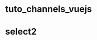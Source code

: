 # tuto_channels_vuejs
 
# select2

<!DOCTYPE html>
<html lang="en">
<head>
    <meta charset="UTF-8">
    <meta name="viewport" content="width=device-width, initial-scale=1.0">
    <title>Document</title>
    <script src="https://code.jquery.com/jquery-3.5.1.min.js"></script>
    <link href="https://cdnjs.cloudflare.com/ajax/libs/select2/4.1.0-beta.1/css/select2.min.css" rel="stylesheet">
    <script src="https://cdnjs.cloudflare.com/ajax/libs/select2/4.1.0-beta.1/js/select2.min.js"></script>
    <script>
        $(document).ready(function(){
            var sportlist = [
                "crickey","vollleyball","Rubby", "Tennis","Baseball"
            ];
            var isoCountries = [

                {
                    "name": "Afghanistan",
                    "code": "AF"
                },
                {
                    "name": "Åland Islands",
                    "code": "AX"
                },
                {
                    "name": "Albania",
                    "code": "AL"
                },
                {
                    "name": "Algeria",
                    "code": "DZ"
                },
                {
                    "name": "American Samoa",
                    "code": "AS"
                },
                {
                    "name": "AndorrA",
                    "code": "AD"
                },
                {
                    "name": "Angola",
                    "code": "AO"
                },
                {
                    "name": "Anguilla",
                    "code": "AI"
                },
                {
                    "name": "Antarctica",
                    "code": "AQ"
                },
                {
                    "name": "Antigua and Barbuda",
                    "code": "AG"
                },
                {
                    "name": "Argentina",
                    "code": "AR"
                },
                {
                    "name": "Armenia",
                    "code": "AM"
                },
                {
                    "name": "Aruba",
                    "code": "AW"
                },
                {
                    "name": "Australia",
                    "code": "AU"
                },
                {
                    "name": "Austria",
                    "code": "AT"
                },
                {
                    "name": "Azerbaijan",
                    "code": "AZ"
                },
                {
                    "name": "Bahamas",
                    "code": "BS"
                },
                {
                    "name": "Bahrain",
                    "code": "BH"
                },
                {
                    "name": "Bangladesh",
                    "code": "BD"
                },
                {
                    "name": "Barbados",
                    "code": "BB"
                },
                {
                    "name": "Belarus",
                    "code": "BY"
                },
                {
                    "name": "Belgium",
                    "code": "BE"
                },
                {
                    "name": "Belize",
                    "code": "BZ"
                },
                {
                    "name": "Benin",
                    "code": "BJ"
                },
                {
                    "name": "Bermuda",
                    "code": "BM"
                },
                {
                    "name": "Bhutan",
                    "code": "BT"
                },
                {
                    "name": "Bolivia",
                    "code": "BO"
                },
                {
                    "name": "Bosnia and Herzegovina",
                    "code": "BA"
                },
                {
                    "name": "Botswana",
                    "code": "BW"
                },
                {
                    "name": "Bouvet Island",
                    "code": "BV"
                },
                {
                    "name": "Brazil",
                    "code": "BR"
                },
                {
                    "name": "British Indian Ocean Territory",
                    "code": "IO"
                },
                {
                    "name": "Brunei Darussalam",
                    "code": "BN"
                },
                {
                    "name": "Bulgaria",
                    "code": "BG"
                },
                {
                    "name": "Burkina Faso",
                    "code": "BF"
                },
                {
                    "name": "Burundi",
                    "code": "BI"
                },
                {
                    "name": "Cambodia",
                    "code": "KH"
                },
                {
                    "name": "Cameroon",
                    "code": "CM"
                },
                {
                    "name": "Canada",
                    "code": "CA"
                },
                {
                    "name": "Cape Verde",
                    "code": "CV"
                },
                {
                    "name": "Cayman Islands",
                    "code": "KY"
                },
                {
                    "name": "Central African Republic",
                    "code": "CF"
                },
                {
                    "name": "Chad",
                    "code": "TD"
                },
                {
                    "name": "Chile",
                    "code": "CL"
                },
                {
                    "name": "China",
                    "code": "CN"
                },
                {
                    "name": "Christmas Island",
                    "code": "CX"
                },
                {
                    "name": "Cocos (Keeling) Islands",
                    "code": "CC"
                },
                {
                    "name": "Colombia",
                    "code": "CO"
                },
                {
                    "name": "Comoros",
                    "code": "KM"
                },
                {
                    "name": "Congo",
                    "code": "CG"
                },
                {
                    "name": "Congo, The Democratic Republic of the",
                    "code": "CD"
                },
                {
                    "name": "Cook Islands",
                    "code": "CK"
                },
                {
                    "name": "Costa Rica",
                    "code": "CR"
                },
                {
                    "name": "Cote D\"Ivoire",
                    "code": "CI"
                },
                {
                    "name": "Croatia",
                    "code": "HR"
                },
                {
                    "name": "Cuba",
                    "code": "CU"
                },
                {
                    "name": "Cyprus",
                    "code": "CY"
                },
                {
                    "name": "Czech Republic",
                    "code": "CZ"
                },
                {
                    "name": "Denmark",
                    "code": "DK"
                },
                {
                    "name": "Djibouti",
                    "code": "DJ"
                },
                {
                    "name": "Dominica",
                    "code": "DM"
                },
                {
                    "name": "Dominican Republic",
                    "code": "DO"
                },
                {
                    "name": "Ecuador",
                    "code": "EC"
                },
                {
                    "name": "Egypt",
                    "code": "EG"
                },
                {
                    "name": "El Salvador",
                    "code": "SV"
                },
                {
                    "name": "Equatorial Guinea",
                    "code": "GQ"
                },
                {
                    "name": "Eritrea",
                    "code": "ER"
                },
                {
                    "name": "Estonia",
                    "code": "EE"
                },
                {
                    "name": "Ethiopia",
                    "code": "ET"
                },
                {
                    "name": "Falkland Islands (Malvinas)",
                    "code": "FK"
                },
                {
                    "name": "Faroe Islands",
                    "code": "FO"
                },
                {
                    "name": "Fiji",
                    "code": "FJ"
                },
                {
                    "name": "Finland",
                    "code": "FI"
                },
                {
                    "name": "France",
                    "code": "FR"
                },
                {
                    "name": "French Guiana",
                    "code": "GF"
                },
                {
                    "name": "French Polynesia",
                    "code": "PF"
                },
                {
                    "name": "French Southern Territories",
                    "code": "TF"
                },
                {
                    "name": "Gabon",
                    "code": "GA"
                },
                {
                    "name": "Gambia",
                    "code": "GM"
                },
                {
                    "name": "Georgia",
                    "code": "GE"
                },
                {
                    "name": "Germany",
                    "code": "DE"
                },
                {
                    "name": "Ghana",
                    "code": "GH"
                },
                {
                    "name": "Gibraltar",
                    "code": "GI"
                },
                {
                    "name": "Greece",
                    "code": "GR"
                },
                {
                    "name": "Greenland",
                    "code": "GL"
                },
                {
                    "name": "Grenada",
                    "code": "GD"
                },
                {
                    "name": "Guadeloupe",
                    "code": "GP"
                },
                {
                    "name": "Guam",
                    "code": "GU"
                },
                {
                    "name": "Guatemala",
                    "code": "GT"
                },
                {
                    "name": "Guernsey",
                    "code": "GG"
                },
                {
                    "name": "Guinea",
                    "code": "GN"
                },
                {
                    "name": "Guinea-Bissau",
                    "code": "GW"
                },
                {
                    "name": "Guyana",
                    "code": "GY"
                },
                {
                    "name": "Haiti",
                    "code": "HT"
                },
                {
                    "name": "Heard Island and Mcdonald Islands",
                    "code": "HM"
                },
                {
                    "name": "Holy See (Vatican City State)",
                    "code": "VA"
                },
                {
                    "name": "Honduras",
                    "code": "HN"
                },
                {
                    "name": "Hong Kong",
                    "code": "HK"
                },
                {
                    "name": "Hungary",
                    "code": "HU"
                },
                {
                    "name": "Iceland",
                    "code": "IS"
                },
                {
                    "name": "India",
                    "code": "IN"
                },
                {
                    "name": "Indonesia",
                    "code": "ID"
                },
                {
                    "name": "Iran, Islamic Republic Of",
                    "code": "IR"
                },
                {
                    "name": "Iraq",
                    "code": "IQ"
                },
                {
                    "name": "Ireland",
                    "code": "IE"
                },
                {
                    "name": "Isle of Man",
                    "code": "IM"
                },
                {
                    "name": "Israel",
                    "code": "IL"
                },
                {
                    "name": "Italy",
                    "code": "IT"
                },
                {
                    "name": "Jamaica",
                    "code": "JM"
                },
                {
                    "name": "Japan",
                    "code": "JP"
                },
                {
                    "name": "Jersey",
                    "code": "JE"
                },
                {
                    "name": "Jordan",
                    "code": "JO"
                },
                {
                    "name": "Kazakhstan",
                    "code": "KZ"
                },
                {
                    "name": "Kenya",
                    "code": "KE"
                },
                {
                    "name": "Kiribati",
                    "code": "KI"
                },
                {
                    "name": "Korea, Democratic People\"S Republic of",
                    "code": "KP"
                },
                {
                    "name": "Korea, Republic of",
                    "code": "KR"
                },
                {
                    "name": "Kuwait",
                    "code": "KW"
                },
                {
                    "name": "Kyrgyzstan",
                    "code": "KG"
                },
                {
                    "name": "Lao People\"S Democratic Republic",
                    "code": "LA"
                },
                {
                    "name": "Latvia",
                    "code": "LV"
                },
                {
                    "name": "Lebanon",
                    "code": "LB"
                },
                {
                    "name": "Lesotho",
                    "code": "LS"
                },
                {
                    "name": "Liberia",
                    "code": "LR"
                },
                {
                    "name": "Libyan Arab Jamahiriya",
                    "code": "LY"
                },
                {
                    "name": "Liechtenstein",
                    "code": "LI"
                },
                {
                    "name": "Lithuania",
                    "code": "LT"
                },
                {
                    "name": "Luxembourg",
                    "code": "LU"
                },
                {
                    "name": "Macao",
                    "code": "MO"
                },
                {
                    "name": "Macedonia, The Former Yugoslav Republic of",
                    "code": "MK"
                },
                {
                    "name": "Madagascar",
                    "code": "MG"
                },
                {
                    "name": "Malawi",
                    "code": "MW"
                },
                {
                    "name": "Malaysia",
                    "code": "MY"
                },
                {
                    "name": "Maldives",
                    "code": "MV"
                },
                {
                    "name": "Mali",
                    "code": "ML"
                },
                {
                    "name": "Malta",
                    "code": "MT"
                },
                {
                    "name": "Marshall Islands",
                    "code": "MH"
                },
                {
                    "name": "Martinique",
                    "code": "MQ"
                },
                {
                    "name": "Mauritania",
                    "code": "MR"
                },
                {
                    "name": "Mauritius",
                    "code": "MU"
                },
                {
                    "name": "Mayotte",
                    "code": "YT"
                },
                {
                    "name": "Mexico",
                    "code": "MX"
                },
                {
                    "name": "Micronesia, Federated States of",
                    "code": "FM"
                },
                {
                    "name": "Moldova, Republic of",
                    "code": "MD"
                },
                {
                    "name": "Monaco",
                    "code": "MC"
                },
                {
                    "name": "Mongolia",
                    "code": "MN"
                },
                {
                    "name": "Montserrat",
                    "code": "MS"
                },
                {
                    "name": "Morocco",
                    "code": "MA"
                },
                {
                    "name": "Mozambique",
                    "code": "MZ"
                },
                {
                    "name": "Myanmar",
                    "code": "MM"
                },
                {
                    "name": "Namibia",
                    "code": "NA"
                },
                {
                    "name": "Nauru",
                    "code": "NR"
                },
                {
                    "name": "Nepal",
                    "code": "NP"
                },
                {
                    "name": "Netherlands",
                    "code": "NL"
                },
                {
                    "name": "Netherlands Antilles",
                    "code": "AN"
                },
                {
                    "name": "New Caledonia",
                    "code": "NC"
                },
                {
                    "name": "New Zealand",
                    "code": "NZ"
                },
                {
                    "name": "Nicaragua",
                    "code": "NI"
                },
                {
                    "name": "Niger",
                    "code": "NE"
                },
                {
                    "name": "Nigeria",
                    "code": "NG"
                },
                {
                    "name": "Niue",
                    "code": "NU"
                },
                {
                    "name": "Norfolk Island",
                    "code": "NF"
                },
                {
                    "name": "Northern Mariana Islands",
                    "code": "MP"
                },
                {
                    "name": "Norway",
                    "code": "NO"
                },
                {
                    "name": "Oman",
                    "code": "OM"
                },
                {
                    "name": "Pakistan",
                    "code": "PK"
                },
                {
                    "name": "Palau",
                    "code": "PW"
                },
                {
                    "name": "Palestinian Territory, Occupied",
                    "code": "PS"
                },
                {
                    "name": "Panama",
                    "code": "PA"
                },
                {
                    "name": "Papua New Guinea",
                    "code": "PG"
                },
                {
                    "name": "Paraguay",
                    "code": "PY"
                },
                {
                    "name": "Peru",
                    "code": "PE"
                },
                {
                    "name": "Philippines",
                    "code": "PH"
                },
                {
                    "name": "Pitcairn",
                    "code": "PN"
                },
                {
                    "name": "Poland",
                    "code": "PL"
                },
                {
                    "name": "Portugal",
                    "code": "PT"
                },
                {
                    "name": "Puerto Rico",
                    "code": "PR"
                },
                {
                    "name": "Qatar",
                    "code": "QA"
                },
                {
                    "name": "Reunion",
                    "code": "RE"
                },
                {
                    "name": "Romania",
                    "code": "RO"
                },
                {
                    "name": "Russian Federation",
                    "code": "RU"
                },
                {
                    "name": "RWANDA",
                    "code": "RW"
                },
                {
                    "name": "Saint Helena",
                    "code": "SH"
                },
                {
                    "name": "Saint Kitts and Nevis",
                    "code": "KN"
                },
                {
                    "name": "Saint Lucia",
                    "code": "LC"
                },
                {
                    "name": "Saint Pierre and Miquelon",
                    "code": "PM"
                },
                {
                    "name": "Saint Vincent and the Grenadines",
                    "code": "VC"
                },
                {
                    "name": "Samoa",
                    "code": "WS"
                },
                {
                    "name": "San Marino",
                    "code": "SM"
                },
                {
                    "name": "Sao Tome and Principe",
                    "code": "ST"
                },
                {
                    "name": "Saudi Arabia",
                    "code": "SA"
                },
                {
                    "name": "Senegal",
                    "code": "SN"
                },
                {
                    "name": "Serbia and Montenegro",
                    "code": "CS"
                },
                {
                    "name": "Seychelles",
                    "code": "SC"
                },
                {
                    "name": "Sierra Leone",
                    "code": "SL"
                },
                {
                    "name": "Singapore",
                    "code": "SG"
                },
                {
                    "name": "Slovakia",
                    "code": "SK"
                },
                {
                    "name": "Slovenia",
                    "code": "SI"
                },
                {
                    "name": "Solomon Islands",
                    "code": "SB"
                },
                {
                    "name": "Somalia",
                    "code": "SO"
                },
                {
                    "name": "South Africa",
                    "code": "ZA"
                },
                {
                    "name": "South Georgia and the South Sandwich Islands",
                    "code": "GS"
                },
                {
                    "name": "Spain",
                    "code": "ES"
                },
                {
                    "name": "Sri Lanka",
                    "code": "LK"
                },
                {
                    "name": "Sudan",
                    "code": "SD"
                },
                {
                    "name": "Suriname",
                    "code": "SR"
                },
                {
                    "name": "Svalbard and Jan Mayen",
                    "code": "SJ"
                },
                {
                    "name": "Swaziland",
                    "code": "SZ"
                },
                {
                    "name": "Sweden",
                    "code": "SE"
                },
                {
                    "name": "Switzerland",
                    "code": "CH"
                },
                {
                    "name": "Syrian Arab Republic",
                    "code": "SY"
                },
                {
                    "name": "Taiwan, Province of China",
                    "code": "TW"
                },
                {
                    "name": "Tajikistan",
                    "code": "TJ"
                },
                {
                    "name": "Tanzania, United Republic of",
                    "code": "TZ"
                },
                {
                    "name": "Thailand",
                    "code": "TH"
                },
                {
                    "name": "Timor-Leste",
                    "code": "TL"
                },
                {
                    "name": "Togo",
                    "code": "TG"
                },
                {
                    "name": "Tokelau",
                    "code": "TK"
                },
                {
                    "name": "Tonga",
                    "code": "TO"
                },
                {
                    "name": "Trinidad and Tobago",
                    "code": "TT"
                },
                {
                    "name": "Tunisia",
                    "code": "TN"
                },
                {
                    "name": "Turkey",
                    "code": "TR"
                },
                {
                    "name": "Turkmenistan",
                    "code": "TM"
                },
                {
                    "name": "Turks and Caicos Islands",
                    "code": "TC"
                },
                {
                    "name": "Tuvalu",
                    "code": "TV"
                },
                {
                    "name": "Uganda",
                    "code": "UG"
                },
                {
                    "name": "Ukraine",
                    "code": "UA"
                },
                {
                    "name": "United Arab Emirates",
                    "code": "AE"
                },
                {
                    "name": "United Kingdom",
                    "code": "GB"
                },
                {
                    "name": "United States",
                    "code": "US"
                },
                {
                    "name": "United States Minor Outlying Islands",
                    "code": "UM"
                },
                {
                    "name": "Uruguay",
                    "code": "UY"
                },
                {
                    "name": "Uzbekistan",
                    "code": "UZ"
                },
                {
                    "name": "Vanuatu",
                    "code": "VU"
                },
                {
                    "name": "Venezuela",
                    "code": "VE"
                },
                {
                    "name": "Viet Nam",
                    "code": "VN"
                },
                {
                    "name": "Virgin Islands, British",
                    "code": "VG"
                },
                {
                    "name": "Virgin Islands, U.S.",
                    "code": "VI"
                },
                {
                    "name": "Wallis and Futuna",
                    "code": "WF"
                },
                {
                    "name": "Western Sahara",
                    "code": "EH"
                },
                {
                    "name": "Yemen",
                    "code": "YE"
                },
                {
                    "name": "Zambia",
                    "code": "ZM"
                },
                {
                    "name": "Zimbabwe",
                    "code": "ZW"
                }
            ];

            $("#country").select2({
                data:isoCountries
            });

            $("[name='country']").select2({
            placeholder: "Select a country",
            data: isoCountries
        });
        console.log(isoCountries[0].code)
        })
    </script>
</head>
<body>
    <div id="apps">
        <h1> Select 2 ${selected}</h1>
        <hr>
        <select v-model='selected' id="country">
            <option value="" selected hidden disabled>-- Select Country --</option>
            <option @click='choix(CI)' v-for='pay in pays' v-bind:value="pay.code">${pay.name}</option>
        </select>
        <span>Sélectionné : ${selected}</span><br><br>
        
        
        <select v-model="selected">
            <option v-for="option in options" v-bind:value="option.value">
              ${ option.text }
            </option>
          </select>
          <span>Sélectionné : ${ selected }</span>
    </div>
<!-- 
    <select name="countryCode" id="">
        <option data-countryCode="GB" value="44" Selected>UK (+44)</option>
        <option data-countryCode="US" value="1">USA (+1)</option>
        <optgroup label="Other countries">
            <option data-countryCode="DZ" value="213">Algeria (+213)</option>
            <option data-countryCode="AD" value="376">Andorra (+376)</option>
            <option data-countryCode="AO" value="244">Angola (+244)</option>
            <option data-countryCode="AI" value="1264">Anguilla (+1264)</option>
            <option data-countryCode="AG" value="1268">Antigua &amp; Barbuda (+1268)</option>
            <option data-countryCode="AR" value="54">Argentina (+54)</option>
            <option data-countryCode="AM" value="374">Armenia (+374)</option>
            <option data-countryCode="AW" value="297">Aruba (+297)</option>
            <option data-countryCode="AU" value="61">Australia (+61)</option>
            <option data-countryCode="AT" value="43">Austria (+43)</option>
            <option data-countryCode="AZ" value="994">Azerbaijan (+994)</option>
            <option data-countryCode="BS" value="1242">Bahamas (+1242)</option>
            <option data-countryCode="BH" value="973">Bahrain (+973)</option>
            <option data-countryCode="BD" value="880">Bangladesh (+880)</option>
            <option data-countryCode="BB" value="1246">Barbados (+1246)</option>
            <option data-countryCode="BY" value="375">Belarus (+375)</option>
            <option data-countryCode="BE" value="32">Belgium (+32)</option>
            <option data-countryCode="BZ" value="501">Belize (+501)</option>
            <option data-countryCode="BJ" value="229">Benin (+229)</option>
            <option data-countryCode="BM" value="1441">Bermuda (+1441)</option>
            <option data-countryCode="BT" value="975">Bhutan (+975)</option>
            <option data-countryCode="BO" value="591">Bolivia (+591)</option>
            <option data-countryCode="BA" value="387">Bosnia Herzegovina (+387)</option>
            <option data-countryCode="BW" value="267">Botswana (+267)</option>
            <option data-countryCode="BR" value="55">Brazil (+55)</option>
            <option data-countryCode="BN" value="673">Brunei (+673)</option>
            <option data-countryCode="BG" value="359">Bulgaria (+359)</option>
            <option data-countryCode="BF" value="226">Burkina Faso (+226)</option>
            <option data-countryCode="BI" value="257">Burundi (+257)</option>
            <option data-countryCode="KH" value="855">Cambodia (+855)</option>
            <option data-countryCode="CM" value="237">Cameroon (+237)</option>
            <option data-countryCode="CA" value="1">Canada (+1)</option>
            <option data-countryCode="CV" value="238">Cape Verde Islands (+238)</option>
            <option data-countryCode="KY" value="1345">Cayman Islands (+1345)</option>
            <option data-countryCode="CF" value="236">Central African Republic (+236)</option>
            <option data-countryCode="CL" value="56">Chile (+56)</option>
            <option data-countryCode="CN" value="86">China (+86)</option>
            <option data-countryCode="CO" value="57">Colombia (+57)</option>
            <option data-countryCode="KM" value="269">Comoros (+269)</option>
            <option data-countryCode="CG" value="242">Congo (+242)</option>
            <option data-countryCode="CK" value="682">Cook Islands (+682)</option>
            <option data-countryCode="CR" value="506">Costa Rica (+506)</option>
            <option data-countryCode="HR" value="385">Croatia (+385)</option>
            <option data-countryCode="CU" value="53">Cuba (+53)</option>
            <option data-countryCode="CY" value="90392">Cyprus North (+90392)</option>
            <option data-countryCode="CY" value="357">Cyprus South (+357)</option>
            <option data-countryCode="CZ" value="42">Czech Republic (+42)</option>
            <option data-countryCode="DK" value="45">Denmark (+45)</option>
            <option data-countryCode="DJ" value="253">Djibouti (+253)</option>
            <option data-countryCode="DM" value="1809">Dominica (+1809)</option>
            <option data-countryCode="DO" value="1809">Dominican Republic (+1809)</option>
            <option data-countryCode="EC" value="593">Ecuador (+593)</option>
            <option data-countryCode="EG" value="20">Egypt (+20)</option>
            <option data-countryCode="SV" value="503">El Salvador (+503)</option>
            <option data-countryCode="GQ" value="240">Equatorial Guinea (+240)</option>
            <option data-countryCode="ER" value="291">Eritrea (+291)</option>
            <option data-countryCode="EE" value="372">Estonia (+372)</option>
            <option data-countryCode="ET" value="251">Ethiopia (+251)</option>
            <option data-countryCode="FK" value="500">Falkland Islands (+500)</option>
            <option data-countryCode="FO" value="298">Faroe Islands (+298)</option>
            <option data-countryCode="FJ" value="679">Fiji (+679)</option>
            <option data-countryCode="FI" value="358">Finland (+358)</option>
            <option data-countryCode="FR" value="33">France (+33)</option>
            <option data-countryCode="GF" value="594">French Guiana (+594)</option>
            <option data-countryCode="PF" value="689">French Polynesia (+689)</option>
            <option data-countryCode="GA" value="241">Gabon (+241)</option>
            <option data-countryCode="GM" value="220">Gambia (+220)</option>
            <option data-countryCode="GE" value="7880">Georgia (+7880)</option>
            <option data-countryCode="DE" value="49">Germany (+49)</option>
            <option data-countryCode="GH" value="233">Ghana (+233)</option>
            <option data-countryCode="GI" value="350">Gibraltar (+350)</option>
            <option data-countryCode="GR" value="30">Greece (+30)</option>
            <option data-countryCode="GL" value="299">Greenland (+299)</option>
            <option data-countryCode="GD" value="1473">Grenada (+1473)</option>
            <option data-countryCode="GP" value="590">Guadeloupe (+590)</option>
            <option data-countryCode="GU" value="671">Guam (+671)</option>
            <option data-countryCode="GT" value="502">Guatemala (+502)</option>
            <option data-countryCode="GN" value="224">Guinea (+224)</option>
            <option data-countryCode="GW" value="245">Guinea - Bissau (+245)</option>
            <option data-countryCode="GY" value="592">Guyana (+592)</option>
            <option data-countryCode="HT" value="509">Haiti (+509)</option>
            <option data-countryCode="HN" value="504">Honduras (+504)</option>
            <option data-countryCode="HK" value="852">Hong Kong (+852)</option>
            <option data-countryCode="HU" value="36">Hungary (+36)</option>
            <option data-countryCode="IS" value="354">Iceland (+354)</option>
            <option data-countryCode="IN" value="91">India (+91)</option>
            <option data-countryCode="ID" value="62">Indonesia (+62)</option>
            <option data-countryCode="IR" value="98">Iran (+98)</option>
            <option data-countryCode="IQ" value="964">Iraq (+964)</option>
            <option data-countryCode="IE" value="353">Ireland (+353)</option>
            <option data-countryCode="IL" value="972">Israel (+972)</option>
            <option data-countryCode="IT" value="39">Italy (+39)</option>
            <option data-countryCode="JM" value="1876">Jamaica (+1876)</option>
            <option data-countryCode="JP" value="81">Japan (+81)</option>
            <option data-countryCode="JO" value="962">Jordan (+962)</option>
            <option data-countryCode="KZ" value="7">Kazakhstan (+7)</option>
            <option data-countryCode="KE" value="254">Kenya (+254)</option>
            <option data-countryCode="KI" value="686">Kiribati (+686)</option>
            <option data-countryCode="KP" value="850">Korea North (+850)</option>
            <option data-countryCode="KR" value="82">Korea South (+82)</option>
            <option data-countryCode="KW" value="965">Kuwait (+965)</option>
            <option data-countryCode="KG" value="996">Kyrgyzstan (+996)</option>
            <option data-countryCode="LA" value="856">Laos (+856)</option>
            <option data-countryCode="LV" value="371">Latvia (+371)</option>
            <option data-countryCode="LB" value="961">Lebanon (+961)</option>
            <option data-countryCode="LS" value="266">Lesotho (+266)</option>
            <option data-countryCode="LR" value="231">Liberia (+231)</option>
            <option data-countryCode="LY" value="218">Libya (+218)</option>
            <option data-countryCode="LI" value="417">Liechtenstein (+417)</option>
            <option data-countryCode="LT" value="370">Lithuania (+370)</option>
            <option data-countryCode="LU" value="352">Luxembourg (+352)</option>
            <option data-countryCode="MO" value="853">Macao (+853)</option>
            <option data-countryCode="MK" value="389">Macedonia (+389)</option>
            <option data-countryCode="MG" value="261">Madagascar (+261)</option>
            <option data-countryCode="MW" value="265">Malawi (+265)</option>
            <option data-countryCode="MY" value="60">Malaysia (+60)</option>
            <option data-countryCode="MV" value="960">Maldives (+960)</option>
            <option data-countryCode="ML" value="223">Mali (+223)</option>
            <option data-countryCode="MT" value="356">Malta (+356)</option>
            <option data-countryCode="MH" value="692">Marshall Islands (+692)</option>
            <option data-countryCode="MQ" value="596">Martinique (+596)</option>
            <option data-countryCode="MR" value="222">Mauritania (+222)</option>
            <option data-countryCode="YT" value="269">Mayotte (+269)</option>
            <option data-countryCode="MX" value="52">Mexico (+52)</option>
            <option data-countryCode="FM" value="691">Micronesia (+691)</option>
            <option data-countryCode="MD" value="373">Moldova (+373)</option>
            <option data-countryCode="MC" value="377">Monaco (+377)</option>
            <option data-countryCode="MN" value="976">Mongolia (+976)</option>
            <option data-countryCode="MS" value="1664">Montserrat (+1664)</option>
            <option data-countryCode="MA" value="212">Morocco (+212)</option>
            <option data-countryCode="MZ" value="258">Mozambique (+258)</option>
            <option data-countryCode="MN" value="95">Myanmar (+95)</option>
            <option data-countryCode="NA" value="264">Namibia (+264)</option>
            <option data-countryCode="NR" value="674">Nauru (+674)</option>
            <option data-countryCode="NP" value="977">Nepal (+977)</option>
            <option data-countryCode="NL" value="31">Netherlands (+31)</option>
            <option data-countryCode="NC" value="687">New Caledonia (+687)</option>
            <option data-countryCode="NZ" value="64">New Zealand (+64)</option>
            <option data-countryCode="NI" value="505">Nicaragua (+505)</option>
            <option data-countryCode="NE" value="227">Niger (+227)</option>
            <option data-countryCode="NG" value="234">Nigeria (+234)</option>
            <option data-countryCode="NU" value="683">Niue (+683)</option>
            <option data-countryCode="NF" value="672">Norfolk Islands (+672)</option>
            <option data-countryCode="NP" value="670">Northern Marianas (+670)</option>
            <option data-countryCode="NO" value="47">Norway (+47)</option>
            <option data-countryCode="OM" value="968">Oman (+968)</option>
            <option data-countryCode="PW" value="680">Palau (+680)</option>
            <option data-countryCode="PA" value="507">Panama (+507)</option>
            <option data-countryCode="PG" value="675">Papua New Guinea (+675)</option>
            <option data-countryCode="PY" value="595">Paraguay (+595)</option>
            <option data-countryCode="PE" value="51">Peru (+51)</option>
            <option data-countryCode="PH" value="63">Philippines (+63)</option>
            <option data-countryCode="PL" value="48">Poland (+48)</option>
            <option data-countryCode="PT" value="351">Portugal (+351)</option>
            <option data-countryCode="PR" value="1787">Puerto Rico (+1787)</option>
            <option data-countryCode="QA" value="974">Qatar (+974)</option>
            <option data-countryCode="RE" value="262">Reunion (+262)</option>
            <option data-countryCode="RO" value="40">Romania (+40)</option>
            <option data-countryCode="RU" value="7">Russia (+7)</option>
            <option data-countryCode="RW" value="250">Rwanda (+250)</option>
            <option data-countryCode="SM" value="378">San Marino (+378)</option>
            <option data-countryCode="ST" value="239">Sao Tome &amp; Principe (+239)</option>
            <option data-countryCode="SA" value="966">Saudi Arabia (+966)</option>
            <option data-countryCode="SN" value="221">Senegal (+221)</option>
            <option data-countryCode="CS" value="381">Serbia (+381)</option>
            <option data-countryCode="SC" value="248">Seychelles (+248)</option>
            <option data-countryCode="SL" value="232">Sierra Leone (+232)</option>
            <option data-countryCode="SG" value="65">Singapore (+65)</option>
            <option data-countryCode="SK" value="421">Slovak Republic (+421)</option>
            <option data-countryCode="SI" value="386">Slovenia (+386)</option>
            <option data-countryCode="SB" value="677">Solomon Islands (+677)</option>
            <option data-countryCode="SO" value="252">Somalia (+252)</option>
            <option data-countryCode="ZA" value="27">South Africa (+27)</option>
            <option data-countryCode="ES" value="34">Spain (+34)</option>
            <option data-countryCode="LK" value="94">Sri Lanka (+94)</option>
            <option data-countryCode="SH" value="290">St. Helena (+290)</option>
            <option data-countryCode="KN" value="1869">St. Kitts (+1869)</option>
            <option data-countryCode="SC" value="1758">St. Lucia (+1758)</option>
            <option data-countryCode="SD" value="249">Sudan (+249)</option>
            <option data-countryCode="SR" value="597">Suriname (+597)</option>
            <option data-countryCode="SZ" value="268">Swaziland (+268)</option>
            <option data-countryCode="SE" value="46">Sweden (+46)</option>
            <option data-countryCode="CH" value="41">Switzerland (+41)</option>
            <option data-countryCode="SI" value="963">Syria (+963)</option>
            <option data-countryCode="TW" value="886">Taiwan (+886)</option>
            <option data-countryCode="TJ" value="7">Tajikstan (+7)</option>
            <option data-countryCode="TH" value="66">Thailand (+66)</option>
            <option data-countryCode="TG" value="228">Togo (+228)</option>
            <option data-countryCode="TO" value="676">Tonga (+676)</option>
            <option data-countryCode="TT" value="1868">Trinidad &amp; Tobago (+1868)</option>
            <option data-countryCode="TN" value="216">Tunisia (+216)</option>
            <option data-countryCode="TR" value="90">Turkey (+90)</option>
            <option data-countryCode="TM" value="7">Turkmenistan (+7)</option>
            <option data-countryCode="TM" value="993">Turkmenistan (+993)</option>
            <option data-countryCode="TC" value="1649">Turks &amp; Caicos Islands (+1649)</option>
            <option data-countryCode="TV" value="688">Tuvalu (+688)</option>
            <option data-countryCode="UG" value="256">Uganda (+256)</option>
            <!-- <option data-countryCode="GB" value="44">UK (+44)</option> -->
            <!-- <option data-countryCode="UA" value="380">Ukraine (+380)</option>
            <option data-countryCode="AE" value="971">United Arab Emirates (+971)</option>
            <option data-countryCode="UY" value="598">Uruguay (+598)</option> -->
            <!-- <option data-countryCode="US" value="1">USA (+1)</option> -->
            <!-- <option data-countryCode="UZ" value="7">Uzbekistan (+7)</option>
            <option data-countryCode="VU" value="678">Vanuatu (+678)</option>
            <option data-countryCode="VA" value="379">Vatican City (+379)</option>
            <option data-countryCode="VE" value="58">Venezuela (+58)</option>
            <option data-countryCode="VN" value="84">Vietnam (+84)</option>
            <option data-countryCode="VG" value="84">Virgin Islands - British (+1284)</option>
            <option data-countryCode="VI" value="84">Virgin Islands - US (+1340)</option>
            <option data-countryCode="WF" value="681">Wallis &amp; Futuna (+681)</option>
            <option data-countryCode="YE" value="969">Yemen (North)(+969)</option>
            <option data-countryCode="YE" value="967">Yemen (South)(+967)</option>
            <option data-countryCode="ZM" value="260">Zambia (+260)</option>
            <option data-countryCode="ZW" value="263">Zimbabwe (+263)</option>
        </optgroup>
    </select> --> 

    <!-- <img src="https://www.countryflags.io/ci/flat/64.png">

    <img src="https://www.countryflags.io/:country_code/:style/:size.png">

    <img src="https://www.countryflags.io/be/flat/64.png"> -->


    <script src="https://cdnjs.cloudflare.com/ajax/libs/vue/2.5.17/vue.min.js"></script>
    <script src="https://cdn.jsdelivr.net/npm/reconnecting-websocket@4.1.10/dist/reconnecting-websocket-cjs.min.js"></script>
    <script src="https://cdn.jsdelivr.net/npm/vue-websocket@0.2.3/dist/vue-websocket.min.js"></script>

    
    <script >
        const app = new Vue({
            el: "#apps",
            data: {
                selected:'A',
                paysA: 'CI',
                pays: [

                    {
                        "name": "Cote D\"Ivoire",
                        "code": "CI"
                    },

                    {
                        "name": "Afghanistan",
                        "code": "AF"
                    },
                    {
                        "name": "Åland Islands",
                        "code": "AX"
                    },
                    {
                        "name": "Albania",
                        "code": "AL"
                    },
                    {
                        "name": "Algeria",
                        "code": "DZ"
                    },
                    {
                        "name": "American Samoa",
                        "code": "AS"
                    },
                    {
                        "name": "AndorrA",
                        "code": "AD"
                    },
                    {
                        "name": "Angola",
                        "code": "AO"
                    },
                    {
                        "name": "Anguilla",
                        "code": "AI"
                    },
                    {
                        "name": "Antarctica",
                        "code": "AQ"
                    },
                    {
                        "name": "Antigua and Barbuda",
                        "code": "AG"
                    },
                    {
                        "name": "Argentina",
                        "code": "AR"
                    },
                    {
                        "name": "Armenia",
                        "code": "AM"
                    },
                    {
                        "name": "Aruba",
                        "code": "AW"
                    },
                    {
                        "name": "Australia",
                        "code": "AU"
                    },
                    {
                        "name": "Austria",
                        "code": "AT"
                    },
                    {
                        "name": "Azerbaijan",
                        "code": "AZ"
                    },
                    {
                        "name": "Bahamas",
                        "code": "BS"
                    },
                    {
                        "name": "Bahrain",
                        "code": "BH"
                    },
                    {
                        "name": "Bangladesh",
                        "code": "BD"
                    },
                    {
                        "name": "Barbados",
                        "code": "BB"
                    },
                    {
                        "name": "Belarus",
                        "code": "BY"
                    },
                    {
                        "name": "Belgium",
                        "code": "BE"
                    },
                    {
                        "name": "Belize",
                        "code": "BZ"
                    },
                    {
                        "name": "Benin",
                        "code": "BJ"
                    },
                    {
                        "name": "Bermuda",
                        "code": "BM"
                    },
                    {
                        "name": "Bhutan",
                        "code": "BT"
                    },
                    {
                        "name": "Bolivia",
                        "code": "BO"
                    },
                    {
                        "name": "Bosnia and Herzegovina",
                        "code": "BA"
                    },
                    {
                        "name": "Botswana",
                        "code": "BW"
                    },
                    {
                        "name": "Bouvet Island",
                        "code": "BV"
                    },
                    {
                        "name": "Brazil",
                        "code": "BR"
                    },
                    {
                        "name": "British Indian Ocean Territory",
                        "code": "IO"
                    },
                    {
                        "name": "Brunei Darussalam",
                        "code": "BN"
                    },
                    {
                        "name": "Bulgaria",
                        "code": "BG"
                    },
                    {
                        "name": "Burkina Faso",
                        "code": "BF"
                    },
                    {
                        "name": "Burundi",
                        "code": "BI"
                    },
                    {
                        "name": "Cambodia",
                        "code": "KH"
                    },
                    {
                        "name": "Cameroon",
                        "code": "CM"
                    },
                    {
                        "name": "Canada",
                        "code": "CA"
                    },
                    {
                        "name": "Cape Verde",
                        "code": "CV"
                    },
                    {
                        "name": "Cayman Islands",
                        "code": "KY"
                    },
                    {
                        "name": "Central African Republic",
                        "code": "CF"
                    },
                    {
                        "name": "Chad",
                        "code": "TD"
                    },
                    {
                        "name": "Chile",
                        "code": "CL"
                    },
                    {
                        "name": "China",
                        "code": "CN"
                    },
                    {
                        "name": "Christmas Island",
                        "code": "CX"
                    },
                    {
                        "name": "Cocos (Keeling) Islands",
                        "code": "CC"
                    },
                    {
                        "name": "Colombia",
                        "code": "CO"
                    },
                    {
                        "name": "Comoros",
                        "code": "KM"
                    },
                    {
                        "name": "Congo",
                        "code": "CG"
                    },
                    {
                        "name": "Congo, The Democratic Republic of the",
                        "code": "CD"
                    },
                    {
                        "name": "Cook Islands",
                        "code": "CK"
                    },
                    {
                        "name": "Costa Rica",
                        "code": "CR"
                    },
                    {
                        "name": "Croatia",
                        "code": "HR"
                    },
                    {
                        "name": "Cuba",
                        "code": "CU"
                    },
                    {
                        "name": "Cyprus",
                        "code": "CY"
                    },
                    {
                        "name": "Czech Republic",
                        "code": "CZ"
                    },
                    {
                        "name": "Denmark",
                        "code": "DK"
                    },
                    {
                        "name": "Djibouti",
                        "code": "DJ"
                    },
                    {
                        "name": "Dominica",
                        "code": "DM"
                    },
                    {
                        "name": "Dominican Republic",
                        "code": "DO"
                    },
                    {
                        "name": "Ecuador",
                        "code": "EC"
                    },
                    {
                        "name": "Egypt",
                        "code": "EG"
                    },
                    {
                        "name": "El Salvador",
                        "code": "SV"
                    },
                    {
                        "name": "Equatorial Guinea",
                        "code": "GQ"
                    },
                    {
                        "name": "Eritrea",
                        "code": "ER"
                    },
                    {
                        "name": "Estonia",
                        "code": "EE"
                    },
                    {
                        "name": "Ethiopia",
                        "code": "ET"
                    },
                    {
                        "name": "Falkland Islands (Malvinas)",
                        "code": "FK"
                    },
                    {
                        "name": "Faroe Islands",
                        "code": "FO"
                    },
                    {
                        "name": "Fiji",
                        "code": "FJ"
                    },
                    {
                        "name": "Finland",
                        "code": "FI"
                    },
                    {
                        "name": "France",
                        "code": "FR"
                    },
                    {
                        "name": "French Guiana",
                        "code": "GF"
                    },
                    {
                        "name": "French Polynesia",
                        "code": "PF"
                    },
                    {
                        "name": "French Southern Territories",
                        "code": "TF"
                    },
                    {
                        "name": "Gabon",
                        "code": "GA"
                    },
                    {
                        "name": "Gambia",
                        "code": "GM"
                    },
                    {
                        "name": "Georgia",
                        "code": "GE"
                    },
                    {
                        "name": "Germany",
                        "code": "DE"
                    },
                    {
                        "name": "Ghana",
                        "code": "GH"
                    },
                    {
                        "name": "Gibraltar",
                        "code": "GI"
                    },
                    {
                        "name": "Greece",
                        "code": "GR"
                    },
                    {
                        "name": "Greenland",
                        "code": "GL"
                    },
                    {
                        "name": "Grenada",
                        "code": "GD"
                    },
                    {
                        "name": "Guadeloupe",
                        "code": "GP"
                    },
                    {
                        "name": "Guam",
                        "code": "GU"
                    },
                    {
                        "name": "Guatemala",
                        "code": "GT"
                    },
                    {
                        "name": "Guernsey",
                        "code": "GG"
                    },
                    {
                        "name": "Guinea",
                        "code": "GN"
                    },
                    {
                        "name": "Guinea-Bissau",
                        "code": "GW"
                    },
                    {
                        "name": "Guyana",
                        "code": "GY"
                    },
                    {
                        "name": "Haiti",
                        "code": "HT"
                    },
                    {
                        "name": "Heard Island and Mcdonald Islands",
                        "code": "HM"
                    },
                    {
                        "name": "Holy See (Vatican City State)",
                        "code": "VA"
                    },
                    {
                        "name": "Honduras",
                        "code": "HN"
                    },
                    {
                        "name": "Hong Kong",
                        "code": "HK"
                    },
                    {
                        "name": "Hungary",
                        "code": "HU"
                    },
                    {
                        "name": "Iceland",
                        "code": "IS"
                    },
                    {
                        "name": "India",
                        "code": "IN"
                    },
                    {
                        "name": "Indonesia",
                        "code": "ID"
                    },
                    {
                        "name": "Iran, Islamic Republic Of",
                        "code": "IR"
                    },
                    {
                        "name": "Iraq",
                        "code": "IQ"
                    },
                    {
                        "name": "Ireland",
                        "code": "IE"
                    },
                    {
                        "name": "Isle of Man",
                        "code": "IM"
                    },
                    {
                        "name": "Israel",
                        "code": "IL"
                    },
                    {
                        "name": "Italy",
                        "code": "IT"
                    },
                    {
                        "name": "Jamaica",
                        "code": "JM"
                    },
                    {
                        "name": "Japan",
                        "code": "JP"
                    },
                    {
                        "name": "Jersey",
                        "code": "JE"
                    },
                    {
                        "name": "Jordan",
                        "code": "JO"
                    },
                    {
                        "name": "Kazakhstan",
                        "code": "KZ"
                    },
                    {
                        "name": "Kenya",
                        "code": "KE"
                    },
                    {
                        "name": "Kiribati",
                        "code": "KI"
                    },
                    {
                        "name": "Korea, Democratic People\"S Republic of",
                        "code": "KP"
                    },
                    {
                        "name": "Korea, Republic of",
                        "code": "KR"
                    },
                    {
                        "name": "Kuwait",
                        "code": "KW"
                    },
                    {
                        "name": "Kyrgyzstan",
                        "code": "KG"
                    },
                    {
                        "name": "Lao People\"S Democratic Republic",
                        "code": "LA"
                    },
                    {
                        "name": "Latvia",
                        "code": "LV"
                    },
                    {
                        "name": "Lebanon",
                        "code": "LB"
                    },
                    {
                        "name": "Lesotho",
                        "code": "LS"
                    },
                    {
                        "name": "Liberia",
                        "code": "LR"
                    },
                    {
                        "name": "Libyan Arab Jamahiriya",
                        "code": "LY"
                    },
                    {
                        "name": "Liechtenstein",
                        "code": "LI"
                    },
                    {
                        "name": "Lithuania",
                        "code": "LT"
                    },
                    {
                        "name": "Luxembourg",
                        "code": "LU"
                    },
                    {
                        "name": "Macao",
                        "code": "MO"
                    },
                    {
                        "name": "Macedonia, The Former Yugoslav Republic of",
                        "code": "MK"
                    },
                    {
                        "name": "Madagascar",
                        "code": "MG"
                    },
                    {
                        "name": "Malawi",
                        "code": "MW"
                    },
                    {
                        "name": "Malaysia",
                        "code": "MY"
                    },
                    {
                        "name": "Maldives",
                        "code": "MV"
                    },
                    {
                        "name": "Mali",
                        "code": "ML"
                    },
                    {
                        "name": "Malta",
                        "code": "MT"
                    },
                    {
                        "name": "Marshall Islands",
                        "code": "MH"
                    },
                    {
                        "name": "Martinique",
                        "code": "MQ"
                    },
                    {
                        "name": "Mauritania",
                        "code": "MR"
                    },
                    {
                        "name": "Mauritius",
                        "code": "MU"
                    },
                    {
                        "name": "Mayotte",
                        "code": "YT"
                    },
                    {
                        "name": "Mexico",
                        "code": "MX"
                    },
                    {
                        "name": "Micronesia, Federated States of",
                        "code": "FM"
                    },
                    {
                        "name": "Moldova, Republic of",
                        "code": "MD"
                    },
                    {
                        "name": "Monaco",
                        "code": "MC"
                    },
                    {
                        "name": "Mongolia",
                        "code": "MN"
                    },
                    {
                        "name": "Montserrat",
                        "code": "MS"
                    },
                    {
                        "name": "Morocco",
                        "code": "MA"
                    },
                    {
                        "name": "Mozambique",
                        "code": "MZ"
                    },
                    {
                        "name": "Myanmar",
                        "code": "MM"
                    },
                    {
                        "name": "Namibia",
                        "code": "NA"
                    },
                    {
                        "name": "Nauru",
                        "code": "NR"
                    },
                    {
                        "name": "Nepal",
                        "code": "NP"
                    },
                    {
                        "name": "Netherlands",
                        "code": "NL"
                    },
                    {
                        "name": "Netherlands Antilles",
                        "code": "AN"
                    },
                    {
                        "name": "New Caledonia",
                        "code": "NC"
                    },
                    {
                        "name": "New Zealand",
                        "code": "NZ"
                    },
                    {
                        "name": "Nicaragua",
                        "code": "NI"
                    },
                    {
                        "name": "Niger",
                        "code": "NE"
                    },
                    {
                        "name": "Nigeria",
                        "code": "NG"
                    },
                    {
                        "name": "Niue",
                        "code": "NU"
                    },
                    {
                        "name": "Norfolk Island",
                        "code": "NF"
                    },
                    {
                        "name": "Northern Mariana Islands",
                        "code": "MP"
                    },
                    {
                        "name": "Norway",
                        "code": "NO"
                    },
                    {
                        "name": "Oman",
                        "code": "OM"
                    },
                    {
                        "name": "Pakistan",
                        "code": "PK"
                    },
                    {
                        "name": "Palau",
                        "code": "PW"
                    },
                    {
                        "name": "Palestinian Territory, Occupied",
                        "code": "PS"
                    },
                    {
                        "name": "Panama",
                        "code": "PA"
                    },
                    {
                        "name": "Papua New Guinea",
                        "code": "PG"
                    },
                    {
                        "name": "Paraguay",
                        "code": "PY"
                    },
                    {
                        "name": "Peru",
                        "code": "PE"
                    },
                    {
                        "name": "Philippines",
                        "code": "PH"
                    },
                    {
                        "name": "Pitcairn",
                        "code": "PN"
                    },
                    {
                        "name": "Poland",
                        "code": "PL"
                    },
                    {
                        "name": "Portugal",
                        "code": "PT"
                    },
                    {
                        "name": "Puerto Rico",
                        "code": "PR"
                    },
                    {
                        "name": "Qatar",
                        "code": "QA"
                    },
                    {
                        "name": "Reunion",
                        "code": "RE"
                    },
                    {
                        "name": "Romania",
                        "code": "RO"
                    },
                    {
                        "name": "Russian Federation",
                        "code": "RU"
                    },
                    {
                        "name": "RWANDA",
                        "code": "RW"
                    },
                    {
                        "name": "Saint Helena",
                        "code": "SH"
                    },
                    {
                        "name": "Saint Kitts and Nevis",
                        "code": "KN"
                    },
                    {
                        "name": "Saint Lucia",
                        "code": "LC"
                    },
                    {
                        "name": "Saint Pierre and Miquelon",
                        "code": "PM"
                    },
                    {
                        "name": "Saint Vincent and the Grenadines",
                        "code": "VC"
                    },
                    {
                        "name": "Samoa",
                        "code": "WS"
                    },
                    {
                        "name": "San Marino",
                        "code": "SM"
                    },
                    {
                        "name": "Sao Tome and Principe",
                        "code": "ST"
                    },
                    {
                        "name": "Saudi Arabia",
                        "code": "SA"
                    },
                    {
                        "name": "Senegal",
                        "code": "SN"
                    },
                    {
                        "name": "Serbia and Montenegro",
                        "code": "CS"
                    },
                    {
                        "name": "Seychelles",
                        "code": "SC"
                    },
                    {
                        "name": "Sierra Leone",
                        "code": "SL"
                    },
                    {
                        "name": "Singapore",
                        "code": "SG"
                    },
                    {
                        "name": "Slovakia",
                        "code": "SK"
                    },
                    {
                        "name": "Slovenia",
                        "code": "SI"
                    },
                    {
                        "name": "Solomon Islands",
                        "code": "SB"
                    },
                    {
                        "name": "Somalia",
                        "code": "SO"
                    },
                    {
                        "name": "South Africa",
                        "code": "ZA"
                    },
                    {
                        "name": "South Georgia and the South Sandwich Islands",
                        "code": "GS"
                    },
                    {
                        "name": "Spain",
                        "code": "ES"
                    },
                    {
                        "name": "Sri Lanka",
                        "code": "LK"
                    },
                    {
                        "name": "Sudan",
                        "code": "SD"
                    },
                    {
                        "name": "Suriname",
                        "code": "SR"
                    },
                    {
                        "name": "Svalbard and Jan Mayen",
                        "code": "SJ"
                    },
                    {
                        "name": "Swaziland",
                        "code": "SZ"
                    },
                    {
                        "name": "Sweden",
                        "code": "SE"
                    },
                    {
                        "name": "Switzerland",
                        "code": "CH"
                    },
                    {
                        "name": "Syrian Arab Republic",
                        "code": "SY"
                    },
                    {
                        "name": "Taiwan, Province of China",
                        "code": "TW"
                    },
                    {
                        "name": "Tajikistan",
                        "code": "TJ"
                    },
                    {
                        "name": "Tanzania, United Republic of",
                        "code": "TZ"
                    },
                    {
                        "name": "Thailand",
                        "code": "TH"
                    },
                    {
                        "name": "Timor-Leste",
                        "code": "TL"
                    },
                    {
                        "name": "Togo",
                        "code": "TG"
                    },
                    {
                        "name": "Tokelau",
                        "code": "TK"
                    },
                    {
                        "name": "Tonga",
                        "code": "TO"
                    },
                    {
                        "name": "Trinidad and Tobago",
                        "code": "TT"
                    },
                    {
                        "name": "Tunisia",
                        "code": "TN"
                    },
                    {
                        "name": "Turkey",
                        "code": "TR"
                    },
                    {
                        "name": "Turkmenistan",
                        "code": "TM"
                    },
                    {
                        "name": "Turks and Caicos Islands",
                        "code": "TC"
                    },
                    {
                        "name": "Tuvalu",
                        "code": "TV"
                    },
                    {
                        "name": "Uganda",
                        "code": "UG"
                    },
                    {
                        "name": "Ukraine",
                        "code": "UA"
                    },
                    {
                        "name": "United Arab Emirates",
                        "code": "AE"
                    },
                    {
                        "name": "United Kingdom",
                        "code": "GB"
                    },
                    {
                        "name": "United States",
                        "code": "US"
                    },
                    {
                        "name": "United States Minor Outlying Islands",
                        "code": "UM"
                    },
                    {
                        "name": "Uruguay",
                        "code": "UY"
                    },
                    {
                        "name": "Uzbekistan",
                        "code": "UZ"
                    },
                    {
                        "name": "Vanuatu",
                        "code": "VU"
                    },
                    {
                        "name": "Venezuela",
                        "code": "VE"
                    },
                    {
                        "name": "Viet Nam",
                        "code": "VN"
                    },
                    {
                        "name": "Virgin Islands, British",
                        "code": "VG"
                    },
                    {
                        "name": "Virgin Islands, U.S.",
                        "code": "VI"
                    },
                    {
                        "name": "Wallis and Futuna",
                        "code": "WF"
                    },
                    {
                        "name": "Western Sahara",
                        "code": "EH"
                    },
                    {
                        "name": "Yemen",
                        "code": "YE"
                    },
                    {
                        "name": "Zambia",
                        "code": "ZM"
                    },
                    {
                        "name": "Zimbabwe",
                        "code": "ZW"
                    }
                ],
                options: [
                    { text: 'Un', value: 'A' },
                    { text: 'Deux', value: 'B' },
                    { text: 'Trois', value: 'C' }
                ]

                
            },
            delimiters: ["${", "}"],
            mounted: function() {
                
            },
            method: {

                choix: function(cd){
                    console.log(cd);
                }

            }
        })
    </script>

   
</body>
</html>
